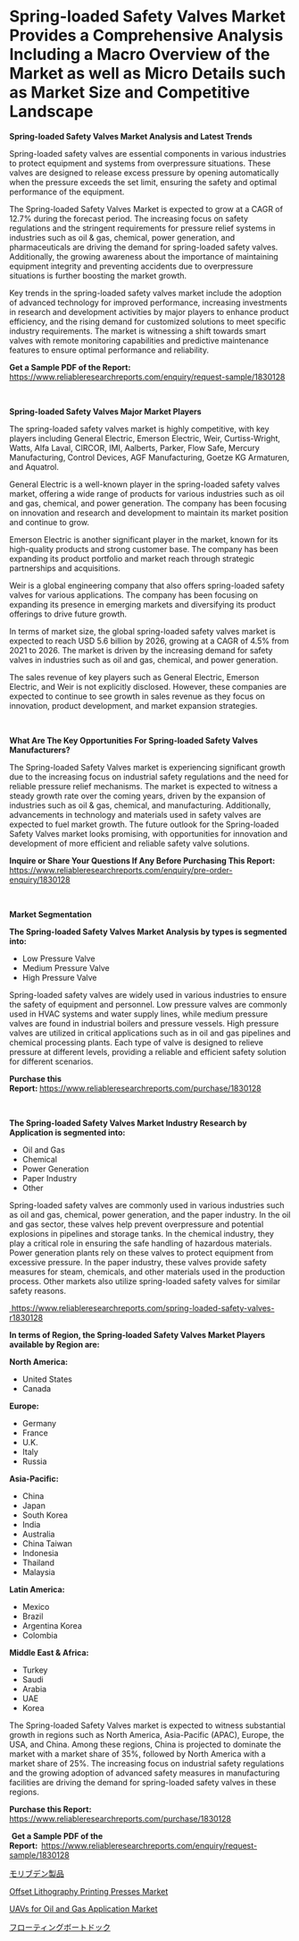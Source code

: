 <p><h1>Spring-loaded Safety Valves Market Provides a Comprehensive Analysis Including a Macro Overview of the Market as well as Micro Details such as Market Size and Competitive Landscape</h1></p><p><strong>Spring-loaded Safety Valves Market Analysis and Latest Trends</strong></p>
<p><p>Spring-loaded safety valves are essential components in various industries to protect equipment and systems from overpressure situations. These valves are designed to release excess pressure by opening automatically when the pressure exceeds the set limit, ensuring the safety and optimal performance of the equipment.</p><p>The Spring-loaded Safety Valves Market is expected to grow at a CAGR of 12.7% during the forecast period. The increasing focus on safety regulations and the stringent requirements for pressure relief systems in industries such as oil & gas, chemical, power generation, and pharmaceuticals are driving the demand for spring-loaded safety valves. Additionally, the growing awareness about the importance of maintaining equipment integrity and preventing accidents due to overpressure situations is further boosting the market growth.</p><p>Key trends in the spring-loaded safety valves market include the adoption of advanced technology for improved performance, increasing investments in research and development activities by major players to enhance product efficiency, and the rising demand for customized solutions to meet specific industry requirements. The market is witnessing a shift towards smart valves with remote monitoring capabilities and predictive maintenance features to ensure optimal performance and reliability.</p></p>
<p><strong>Get a Sample PDF of the Report:&nbsp;</strong> <a href="https://www.reliableresearchreports.com/enquiry/request-sample/1830128">https://www.reliableresearchreports.com/enquiry/request-sample/1830128</a></p>
<p>&nbsp;</p>
<p><strong>Spring-loaded Safety Valves Major Market Players</strong></p>
<p><p>The spring-loaded safety valves market is highly competitive, with key players including General Electric, Emerson Electric, Weir, Curtiss-Wright, Watts, Alfa Laval, CIRCOR, IMI, Aalberts, Parker, Flow Safe, Mercury Manufacturing, Control Devices, AGF Manufacturing, Goetze KG Armaturen, and Aquatrol.</p><p>General Electric is a well-known player in the spring-loaded safety valves market, offering a wide range of products for various industries such as oil and gas, chemical, and power generation. The company has been focusing on innovation and research and development to maintain its market position and continue to grow.</p><p>Emerson Electric is another significant player in the market, known for its high-quality products and strong customer base. The company has been expanding its product portfolio and market reach through strategic partnerships and acquisitions.</p><p>Weir is a global engineering company that also offers spring-loaded safety valves for various applications. The company has been focusing on expanding its presence in emerging markets and diversifying its product offerings to drive future growth.</p><p>In terms of market size, the global spring-loaded safety valves market is expected to reach USD 5.6 billion by 2026, growing at a CAGR of 4.5% from 2021 to 2026. The market is driven by the increasing demand for safety valves in industries such as oil and gas, chemical, and power generation.</p><p>The sales revenue of key players such as General Electric, Emerson Electric, and Weir is not explicitly disclosed. However, these companies are expected to continue to see growth in sales revenue as they focus on innovation, product development, and market expansion strategies.</p></p>
<p>&nbsp;</p>
<p><strong>What Are The Key Opportunities For Spring-loaded Safety Valves Manufacturers?</strong></p>
<p><p>The Spring-loaded Safety Valves market is experiencing significant growth due to the increasing focus on industrial safety regulations and the need for reliable pressure relief mechanisms. The market is expected to witness a steady growth rate over the coming years, driven by the expansion of industries such as oil & gas, chemical, and manufacturing. Additionally, advancements in technology and materials used in safety valves are expected to fuel market growth. The future outlook for the Spring-loaded Safety Valves market looks promising, with opportunities for innovation and development of more efficient and reliable safety valve solutions.</p></p>
<p><strong>Inquire or Share Your Questions If Any Before Purchasing This Report:</strong> <a href="https://www.reliableresearchreports.com/enquiry/pre-order-enquiry/1830128">https://www.reliableresearchreports.com/enquiry/pre-order-enquiry/1830128</a></p>
<p>&nbsp;</p>
<p><strong>Market Segmentation</strong></p>
<p><strong>The Spring-loaded Safety Valves Market Analysis by types is segmented into:</strong></p>
<p><ul><li>Low Pressure Valve</li><li>Medium Pressure Valve</li><li>High Pressure Valve</li></ul></p>
<p><p>Spring-loaded safety valves are widely used in various industries to ensure the safety of equipment and personnel. Low pressure valves are commonly used in HVAC systems and water supply lines, while medium pressure valves are found in industrial boilers and pressure vessels. High pressure valves are utilized in critical applications such as in oil and gas pipelines and chemical processing plants. Each type of valve is designed to relieve pressure at different levels, providing a reliable and efficient safety solution for different scenarios.</p></p>
<p><strong>Purchase this Report:&nbsp;</strong><a href="https://www.reliableresearchreports.com/purchase/1830128">https://www.reliableresearchreports.com/purchase/1830128</a></p>
<p>&nbsp;</p>
<p><strong>The Spring-loaded Safety Valves Market Industry Research by Application is segmented into:</strong></p>
<p><ul><li>Oil and Gas</li><li>Chemical</li><li>Power Generation</li><li>Paper Industry</li><li>Other</li></ul></p>
<p><p>Spring-loaded safety valves are commonly used in various industries such as oil and gas, chemical, power generation, and the paper industry. In the oil and gas sector, these valves help prevent overpressure and potential explosions in pipelines and storage tanks. In the chemical industry, they play a critical role in ensuring the safe handling of hazardous materials. Power generation plants rely on these valves to protect equipment from excessive pressure. In the paper industry, these valves provide safety measures for steam, chemicals, and other materials used in the production process. Other markets also utilize spring-loaded safety valves for similar safety reasons.</p></p>
<p><a href="https://www.reliableresearchreports.com/spring-loaded-safety-valves-r1830128">&nbsp;https://www.reliableresearchreports.com/spring-loaded-safety-valves-r1830128</a></p>
<p><strong>In terms of Region, the Spring-loaded Safety Valves Market Players available by Region are:</strong></p>
<p>
    <p> <strong> North America: </strong>
        <ul>
            <li>United States</li>
            <li>Canada</li>
        </ul>
        </p> 
    <p> <strong> Europe: </strong>
        <ul>
            <li>Germany</li>
            <li>France</li>
            <li>U.K.</li>
            <li>Italy</li>
            <li>Russia</li>
        </ul>
        </p> 
    <p> <strong> Asia-Pacific: </strong>
        <ul>
            <li>China</li>
            <li>Japan</li>
            <li>South Korea</li>
            <li>India</li>
            <li>Australia</li>
            <li>China Taiwan</li>
            <li>Indonesia</li>
            <li>Thailand</li>
            <li>Malaysia</li>
        </ul>
        </p> 
    <p> <strong> Latin America: </strong>
        <ul>
            <li>Mexico</li>
            <li>Brazil</li>
            <li>Argentina Korea</li>
            <li>Colombia</li>
        </ul>
        </p> 
    <p> <strong> Middle East & Africa: </strong>
        <ul>
            <li>Turkey</li>
            <li>Saudi</li>
            <li>Arabia</li>
            <li>UAE</li>
            <li>Korea</li>
        </ul>
    </p>
    </p>
<p><p>The Spring-loaded Safety Valves market is expected to witness substantial growth in regions such as North America, Asia-Pacific (APAC), Europe, the USA, and China. Among these regions, China is projected to dominate the market with a market share of 35%, followed by North America with a market share of 25%. The increasing focus on industrial safety regulations and the growing adoption of advanced safety measures in manufacturing facilities are driving the demand for spring-loaded safety valves in these regions.</p></p>
<p><strong>Purchase this Report: </strong><a href="https://www.reliableresearchreports.com/purchase/1830128">https://www.reliableresearchreports.com/purchase/1830128</a></p>
<p>&nbsp;<strong>Get a Sample PDF of the Report:&nbsp;&nbsp;</strong><a href="https://www.reliableresearchreports.com/enquiry/request-sample/1830128">https://www.reliableresearchreports.com/enquiry/request-sample/1830128</a></p>
<p><strong></strong></p>
<p><p><a href="https://github.com/lily-u-genius/Market-Research-Report-List-1/blob/main/652984542149.md">モリブデン製品</a></p><p><a href="https://github.com/suaretopek9/Market-Research-Report-List-2/blob/main/offset-lithography-printing-presses-market.md">Offset Lithography Printing Presses Market</a></p><p><a href="https://github.com/moyahfrancoestellec51j635wcx/Market-Research-Report-List-2/blob/main/uavs-for-oil-and-gas-application-market.md">UAVs for Oil and Gas Application Market</a></p><p><a href="https://github.com/dandier2003/Market-Research-Report-List-1/blob/main/722612142148.md">フローティングボートドック</a></p></p>